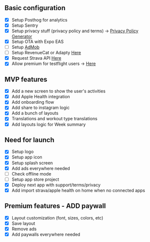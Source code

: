 ## Basic configuration

- [x] Setup Posthog for analytics
- [x] Setup Sentry
- [x] Setup privacy stuff (privacy policy and terms) -> [Privacy Policy Generator](https://www.privacypolicygenerator.info/)
- [x] Setup OTA with Expo EAS
- [ ] Setup [AdMob](https://github.com/invertase/react-native-google-mobile-ads)
- [ ] Setup RevenueCat or Adapty [Here](https://community.revenuecat.com/general-questions-7/looking-for-guidance-on-integrating-subscriptions-in-app-without-login-5330)
- [x] Request Strava API [Here](https://share.hsforms.com/1VXSwPUYqSH6IxK0y51FjHwcnkd8)
- [x] Allow premium for testflight users -> [Here](https://github.com/jeremybarbet/expo-testflight)

## MVP features

- [x] Add a new screen to show the user's activities
- [x] Add Apple Health integration
- [x] Add onboarding flow
- [x] Add share to instagram logic
- [x] Add a bunch of layouts
- [x] Translations and workout type translations
- [x] Add layouts logic for Week summary

## Need for launch

- [x] Setup logo
- [x] Setup app icon
- [x] Setup splash screen
- [x] Add ads everywhere needed
- [ ] Check offline mode
- [ ] Setup app store project
- [x] Deploy next app with support/terms/privacy
- [x] Add import strava/apple health on home when no connected apps

## Premium features - ADD paywall

- [x] Layout customization (font, sizes, colors, etc)
- [x] Save layout
- [x] Remove ads
- [x] Add paywalls everywhere needed
